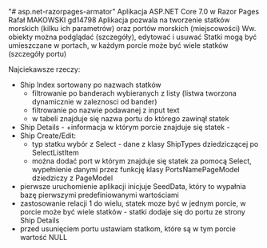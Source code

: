 "# asp.net-razorpages-armator" 
Aplikacja ASP.NET Core 7.0 w Razor Pages
Rafał MAKOWSKI gd14798
Aplikacja pozwala na tworzenie statków morskich (kilku ich parametrów) oraz portów morskich (miejscowości)
Ww. obiekty można podglądać (szczegóły), edytować i usuwać
Statki mogą być umieszczane w portach, w każdym porcie może być wiele statków (szczegóły portu)

Najciekawsze rzeczy:
- Ship Index sortowany po nazwach statków
	- filtrowanie po banderach wybieranych z listy (listwa tworzona dynamicznie w zaleznosci od bander)
	- filtrowanie po nazwie podawanej z input text
	- w tabeli znajduje się nazwa portu do którego zawinął statek
- Ship Details - +informacja w którym porcie znajduje się statek - 
- Ship Create/Edit:
	- typ statku wybór z Select - dane z klasy ShipTypes dziedziczącej po SelectListItem
	- można dodać port w którym znajduje się statek za pomocą Select, wypełnienie danymi przez funkcję klasy PortsNamePageModel dziedziczy z PageModel
- pierwsze uruchomienie aplikacji inicjuje SeedData, który to wypałnia bazę pierwszymi predefiniowanymi wartościami
- zastosowanie relacji 1 do wielu, statek moze być w jednym porcie, w porcie może być wiele statków - statki dodaje się do portu ze strony Ship Details
- przed usunięciem portu ustawiam statkom, które są w tym porcie wartość NULL
